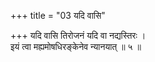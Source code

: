 +++
title = "03 यदि वासि"

+++
यदि वासि तिरोजनं यदि वा नद्यस्तिरः ।  
इयं त्वा मह्यमोषधिरङ्केनेव न्यानयात् ॥ ५ ॥